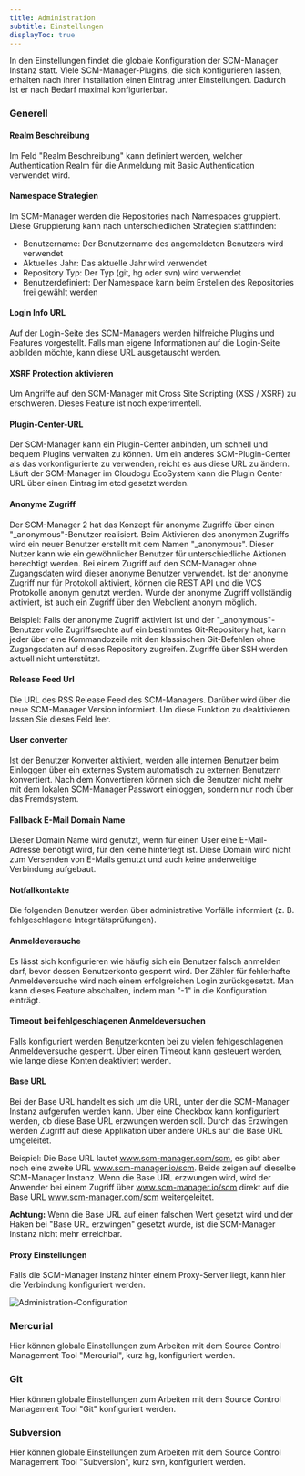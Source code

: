 ```yaml
---
title: Administration
subtitle: Einstellungen
displayToc: true
---
```

In den Einstellungen findet die globale Konfiguration der SCM-Manager Instanz statt. Viele SCM-Manager-Plugins, die sich konfigurieren lassen, erhalten nach ihrer Installation einen Eintrag unter Einstellungen. Dadurch ist er nach Bedarf maximal konfigurierbar.

### Generell
#### Realm Beschreibung
Im Feld "Realm Beschreibung" kann definiert werden, welcher Authentication Realm für die Anmeldung mit Basic Authentication verwendet wird. 

#### Namespace Strategien
Im SCM-Manager werden die Repositories nach Namespaces gruppiert. Diese Gruppierung kann nach unterschiedlichen Strategien stattfinden:

* Benutzername: Der Benutzername des angemeldeten Benutzers wird verwendet
* Aktuelles Jahr: Das aktuelle Jahr wird verwendet
* Repository Typ: Der Typ (git, hg oder svn) wird verwendet
* Benutzerdefiniert: Der Namespace kann beim Erstellen des Repositories frei gewählt werden

#### Login Info URL 
Auf der Login-Seite des SCM-Managers werden hilfreiche Plugins und Features vorgestellt. Falls man eigene Informationen auf die Login-Seite abbilden möchte, kann diese URL ausgetauscht werden.

#### XSRF Protection aktivieren 
Um Angriffe auf den SCM-Manager mit Cross Site Scripting (XSS / XSRF) zu erschweren. Dieses Feature ist noch experimentell.

#### Plugin-Center-URL 
Der SCM-Manager kann ein Plugin-Center anbinden, um schnell und bequem Plugins verwalten zu können. Um ein anderes SCM-Plugin-Center als das vorkonfigurierte zu verwenden, reicht es aus diese URL zu ändern. Läuft der SCM-Manager im Cloudogu EcoSystem kann die Plugin Center URL über einen Eintrag im etcd gesetzt werden.

#### Anonyme Zugriff
Der SCM-Manager 2 hat das Konzept für anonyme Zugriffe über einen "_anonymous"-Benutzer realisiert. Beim Aktivieren des anonymen Zugriffs wird ein neuer Benutzer erstellt mit dem Namen  "_anonymous". Dieser Nutzer kann wie ein gewöhnlicher Benutzer für unterschiedliche Aktionen berechtigt werden. Bei einem Zugriff auf den SCM-Manager ohne Zugangsdaten wird dieser anonyme Benutzer verwendet.
Ist der anonyme Zugriff nur für Protokoll aktiviert, können die REST API und die VCS Protokolle anonym genutzt werden. Wurde der anonyme Zugriff vollständig aktiviert, ist auch ein Zugriff über den Webclient anonym möglich.

Beispiel: Falls der anonyme Zugriff aktiviert ist und der "_anonymous"-Benutzer volle Zugriffsrechte auf ein bestimmtes Git-Repository hat, kann jeder über eine Kommandozeile mit den klassischen Git-Befehlen ohne Zugangsdaten auf dieses Repository zugreifen. Zugriffe über SSH werden aktuell nicht unterstützt.

#### Release Feed Url
Die URL des RSS Release Feed des SCM-Managers. Darüber wird über die neue SCM-Manager Version informiert. Um diese Funktion zu deaktivieren lassen Sie dieses Feld leer.

#### User converter
Ist der Benutzer Konverter aktiviert, werden alle internen Benutzer beim Einloggen über ein externes System automatisch zu externen Benutzern konvertiert. Nach dem Konvertieren können sich die Benutzer nicht mehr mit dem lokalen SCM-Manager Passwort einloggen, sondern nur noch über das Fremdsystem.

#### Fallback E-Mail Domain Name
Dieser Domain Name wird genutzt, wenn für einen User eine E-Mail-Adresse benötigt wird, für den keine hinterlegt ist. Diese Domain wird nicht zum Versenden von E-Mails genutzt und auch keine anderweitige Verbindung aufgebaut.

#### Notfallkontakte
Die folgenden Benutzer werden über administrative Vorfälle informiert (z. B. fehlgeschlagene Integritätsprüfungen).

#### Anmeldeversuche
Es lässt sich konfigurieren wie häufig sich ein Benutzer falsch anmelden darf, bevor dessen Benutzerkonto gesperrt wird. Der Zähler für fehlerhafte Anmeldeversuche wird nach einem erfolgreichen Login zurückgesetzt. Man kann dieses Feature abschalten, indem man "-1" in die Konfiguration einträgt.

#### Timeout bei fehlgeschlagenen Anmeldeversuchen
Falls konfiguriert werden Benutzerkonten bei zu vielen fehlgeschlagenen Anmeldeversuche gesperrt. Über einen Timeout kann gesteuert werden, wie lange diese Konten deaktiviert werden.

#### Base URL
Bei der Base URL handelt es sich um die URL, unter der die SCM-Manager Instanz aufgerufen werden kann. Über eine Checkbox kann konfiguriert werden, ob diese Base URL erzwungen werden soll. Durch das Erzwingen werden Zugriff auf diese Applikation über andere URLs auf die Base URL umgeleitet.

Beispiel: Die Base URL lautet www.scm-manager.com/scm, es gibt aber noch eine zweite URL www.scm-manager.io/scm. Beide zeigen auf dieselbe SCM-Manager Instanz. Wenn die Base URL erzwungen wird, wird der Anwender bei einem Zugriff über www.scm-manager.io/scm direkt auf die Base URL www.scm-manager.com/scm weitergeleitet.

**Achtung:** Wenn die Base URL auf einen falschen Wert gesetzt wird und der Haken bei "Base URL erzwingen" gesetzt wurde, ist die SCM-Manager Instanz nicht mehr erreichbar.

#### Proxy Einstellungen
Falls die SCM-Manager Instanz hinter einem Proxy-Server liegt, kann hier die Verbindung konfiguriert werden.

![Administration-Configuration](assets/administration-settings-general.png)

### Mercurial
Hier können globale Einstellungen zum Arbeiten mit dem Source Control Management Tool "Mercurial", kurz hg, konfiguriert werden.

### Git
Hier können globale Einstellungen zum Arbeiten mit dem Source Control Management Tool "Git" konfiguriert werden.

### Subversion
Hier können globale Einstellungen zum Arbeiten mit dem Source Control Management Tool "Subversion", kurz svn, konfiguriert werden.
